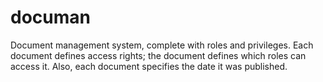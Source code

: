 # documan
Document management system, complete with roles and privileges. Each document defines access rights; the document defines which roles can access it. Also, each document specifies the date it was published.
